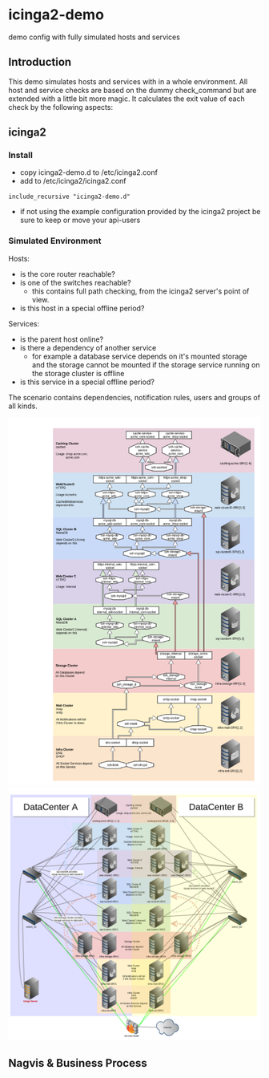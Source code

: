 # icinga2-demo
demo config with fully simulated hosts and services

## Introduction

This demo simulates hosts and services with in a whole environment. All host and service checks are based on the dummy check_command but are extended with a little bit more magic.
It calculates the exit value of each check by the following aspects:

## icinga2

### Install

- copy icinga2-demo.d to /etc/icinga2.conf
- add to /etc/icinga2/icinga2.conf
```
include_recursive "icinga2-demo.d"
```
- if not using the example configuration provided by the icinga2 project be sure to keep or move your api-users


### Simulated Environment

Hosts:
- is the core router reachable?
- is one of the switches reachable?
  - this contains full path checking, from the icinga2 server's point of view.
- is this host in a special offline period?

Services:
- is the parent host online?
- is there a dependency of another service
  - for example a database service depends on it's mounted storage and the storage cannot be mounted if the storage service running on the storage cluster is offline
- is this service in a special offline period?

The scenario contains dependencies, notification rules, users and groups of all kinds.

![Datacenter Structure](doc/images/icinga-report_icinga2-testcase_serviceview.png "Datacenter Structure")
![Service Structure](doc/images/icinga-report_icinga2-testcase.png "Service Structure")


## Nagvis & Business Process
